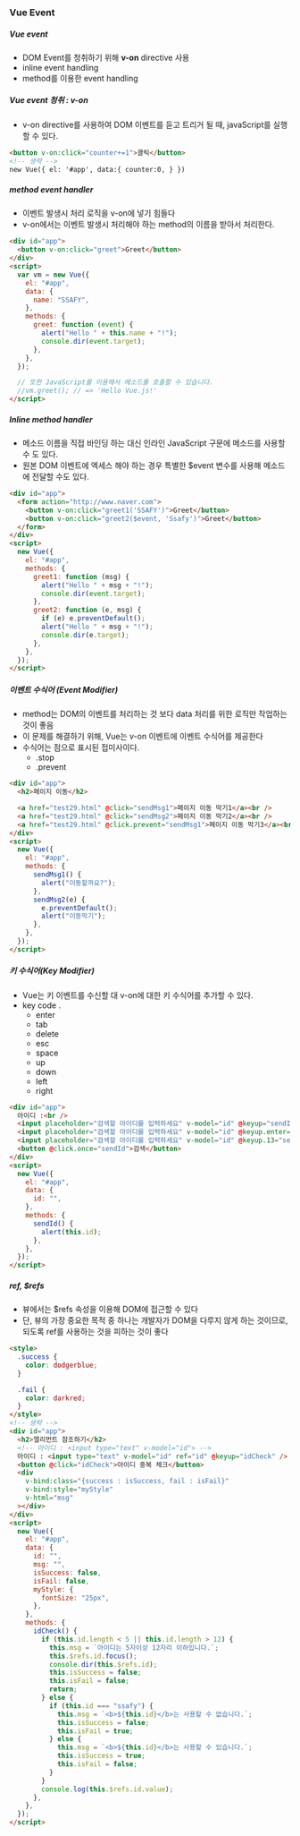 ### Vue Event

##### Vue event

- DOM Event를 청취하기 위해 **v-on** directive 사용
- inline event handling
- method를 이용한 event handling

##### Vue event 청취 : v-on

- v-on directive를 사용하여 DOM 이벤트를 듣고 트리거 될 때, javaScript를 실행 할 수 있다.

```html
<button v-on:click="counter+=1">클릭</button>
<!-- 생략 -->
new Vue({ el: '#app', data:{ counter:0, } })
```

##### method event handler

- 이벤트 발생시 처리 로직을 v-on에 넣기 힘들다
- v-on에서는 이벤트 발생시 처리해야 하는 method의 이름을 받아서 처리한다.

```html
<div id="app">
  <button v-on:click="greet">Greet</button>
</div>
<script>
  var vm = new Vue({
    el: "#app",
    data: {
      name: "SSAFY",
    },
    methods: {
      greet: function (event) {
        alert("Hello " + this.name + "!");
        console.dir(event.target);
      },
    },
  });

  // 또한 JavaScript를 이용해서 메소드를 호출할 수 있습니다.
  //vm.greet(); // => 'Hello Vue.js!'
</script>
```

##### Inline method handler

- 메소드 이름을 직접 바인딩 하는 대신 인라인 JavaScript 구문에 메소드를 사용할 수 도 있다.
- 원본 DOM 이벤트에 엑세스 해야 하는 경우 특별한 $event 변수를 사용해 메소드에 전달할 수도 있다.

```html
<div id="app">
  <form action="http://www.naver.com">
    <button v-on:click="greet1('SSAFY')">Greet</button>
    <button v-on:click="greet2($event, 'Ssafy')">Greet</button>
  </form>
</div>
<script>
  new Vue({
    el: "#app",
    methods: {
      greet1: function (msg) {
        alert("Hello " + msg + "!");
        console.dir(event.target);
      },
      greet2: function (e, msg) {
        if (e) e.preventDefault();
        alert("Hello " + msg + "!");
        console.dir(e.target);
      },
    },
  });
</script>
```

##### 이벤트 수식어 (Event Modifier)

- method는 DOM의 이벤트를 처리하는 것 보다 data 처리를 위한 로직만 작업하는 것이 좋음
- 이 문제를 해결하기 위해, Vue는 v-on 이벤트에 이벤트 수식어를 제공한다
- 수식어는 점으로 표시된 접미사이다.
  - .stop
  - .prevent

```html
<div id="app">
  <h2>페이지 이동</h2>

  <a href="test29.html" @click="sendMsg1">페이지 이동 막기1</a><br />
  <a href="test29.html" @click="sendMsg2">페이지 이동 막기2</a><br />
  <a href="test29.html" @click.prevent="sendMsg1">페이지 이동 막기3</a><br />
</div>
<script>
  new Vue({
    el: "#app",
    methods: {
      sendMsg1() {
        alert("이동할까요?");
      },
      sendMsg2(e) {
        e.preventDefault();
        alert("이동막기");
      },
    },
  });
</script>
```

##### 키 수식어(Key Modifier)

- Vue는 키 이벤트를 수신할 대 v-on에 대한 키 수식어를 추가할 수 있다.
- key code .
  - enter
  - tab
  - delete
  - esc
  - space
  - up
  - down
  - left
  - right

```html
<div id="app">
  아이디 :<br />
  <input placeholder="검색할 아이디를 입력하세요" v-model="id" @keyup="sendId" /><br />
  <input placeholder="검색할 아이디를 입력하세요" v-model="id" @keyup.enter="sendId" /><br />
  <input placeholder="검색할 아이디를 입력하세요" v-model="id" @keyup.13="sendId" /><br />
  <button @click.once="sendId">검색</button>
</div>
<script>
  new Vue({
    el: "#app",
    data: {
      id: "",
    },
    methods: {
      sendId() {
        alert(this.id);
      },
    },
  });
</script>
```

##### ref, $refs

- 뷰에서는 $refs 속성을 이용해 DOM에 접근할 수 있다
- 단, 뷰의 가장 중요한 목적 중 하나는 개발자가 DOM을 다루지 않게 하는 것이므로, 되도록 ref를 사용하는 것을 피하는 것이 좋다

```html
<style>
  .success {
    color: dodgerblue;
  }

  .fail {
    color: darkred;
  }
</style>
<!-- 생략 -->
<div id="app">
  <h2>엘리먼트 참조하기</h2>
  <!-- 아이디 : <input type="text" v-model="id"> -->
  아이디 : <input type="text" v-model="id" ref="id" @keyup="idCheck" />
  <button @click="idCheck">아이디 중복 체크</button>
  <div
    v-bind:class="{success : isSuccess, fail : isFail}"
    v-bind:style="myStyle"
    v-html="msg"
  ></div>
</div>
<script>
  new Vue({
    el: "#app",
    data: {
      id: "",
      msg: "",
      isSuccess: false,
      isFail: false,
      myStyle: {
        fontSize: "25px",
      },
    },
    methods: {
      idCheck() {
        if (this.id.length < 5 || this.id.length > 12) {
          this.msg = `아이디는 5자이상 12자리 이하입니다.`;
          this.$refs.id.focus();
          console.dir(this.$refs.id);
          this.isSuccess = false;
          this.isFail = false;
          return;
        } else {
          if (this.id === "ssafy") {
            this.msg = `<b>${this.id}</b>는 사용할 수 없습니다.`;
            this.isSuccess = false;
            this.isFail = true;
          } else {
            this.msg = `<b>${this.id}</b>는 사용할 수 있습니다.`;
            this.isSuccess = true;
            this.isFail = false;
          }
        }
        console.log(this.$refs.id.value);
      },
    },
  });
</script>
```
